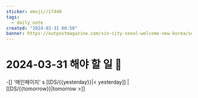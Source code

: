 ```yaml
---
sticker: emoji//1f440
tags:
  - daily_note
created: "2024-03-31 00:50"
banner: https://outpostmagazine.com/sin-city-seoul-welcome-new-korea/seoul-skyline-photo/
---
```

# 2024-03-31 해야 할 일 🎈

​-[] '메인페이지'
s
[[DS/{{yesterday}}|< yesterday]] | [[DS/{{tomorrow}}|tomorrow >]]